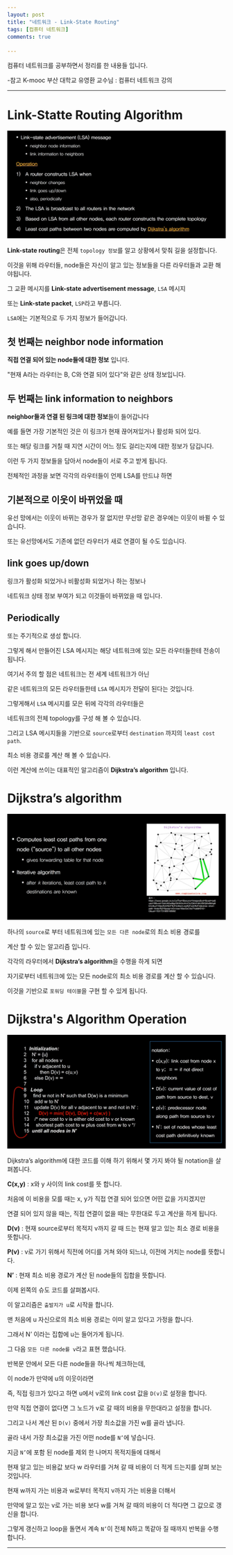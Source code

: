 ```yaml
---
layout: post
title: "네트워크 - Link-State Routing"
tags: [컴퓨터 네트워크]
comments: true

---
```


컴퓨터 네트워크를 공부하면서 정리를 한 내용들 입니다.

-참고 K-mooc 부산 대학교 유영환 교수님 : 컴퓨터 네트워크 강의

---

# Link-Statte Routing Algorithm

<img src="https://raw.githubusercontent.com/junghyun100/junghyun100.github.io/master/images/1224/Link-State%20Routing%20Algorithm.PNG">

<strong>Link-state routing</strong>은 전체 `topology 정보`를 알고 상황에서 맞춰 길을 설정합니다.

이것을 위해 라우터들, node들은 자신이 알고 있는 정보들을 다른 라우터들과 교환 해야됩니다.

그 교환 메시지를 <strong>Link-state advertisement message</strong>, `LSA` 메시지 

또는 <strong>Link-state packet</strong>, `LSP`라고 부릅니다.

`LSA`에는 기본적으로 두 가지 정보가 들어갑니다.

## 첫 번째는 neighbor node information 

<strong>직접 연결 되어 있는 node들에 대한 정보</strong> 입니다.

"현재 A라는 라우터는 B, C와 연결 되어 있다"와 같은 상태 정보입니다.

## 두 번째는 link information to neighbors

<strong>neighbor들과 연결 된 링크에 대한 정보</strong>들이 들어갑니다

예를 들면 가장 기본적인 것은 이 링크가 현재 끊어져있거나 활성화 되어 있다.

또는 해당 링크를 거칠 때 지연 시간이 어느 정도 걸리는지에 대한 정보가 담깁니다.

이런 두 가지 정보들을 담아서 node들이 서로 주고 받게 됩니다.

전체적인 과정을 보면 각각의 라우터들이 언제 LSA를 만드냐 하면 

## 기본적으로 이웃이 바뀌었을 때

유선 망에서는 이웃이 바뀌는 경우가 잘 없지만 무선망 같은 경우에는 이웃이 바뀔 수 있습니다.

또는 유선망에서도 기존에 없던 라우터가 새로 연결이 될 수도 있습니다.

## link goes up/down

링크가 활성화 되었거나 비활성화 되었거나 하는 정보나 

네트워크 상태 정보 부여가 되고 이것들이 바뀌었을 때 입니다.

## Periodically

또는 주기적으로 생성 합니다.

그렇게 해서 만들어진 LSA 메시지는 해당 네트워크에 있는 모든 라우터들한테 전송이 됩니다. 

여기서 주의 할 점은 네트워크는 전 세계 네트워크가 아닌 

같은 네트워크의 모든 라우터들한테 `LSA` 메시지가 전달이 된다는 것입니다.

그렇게해서 `LSA` 메시지를 모은 뒤에 각각의 라우터들은 

네트워크의 전체 topology를 구성 해 볼 수 있습니다.

그리고 LSA 메시지들을 기반으로 `source`로부터 `destination` 까지의 `least cost path`. 

최소 비용 경로를 계산 해 볼 수 있습니다.

이런 계산에 쓰이는 대표적인 알고리즘이 <strong>Dijkstra’s algorithm</strong> 입니다.

# Dijkstra’s algorithm

<img src="https://raw.githubusercontent.com/junghyun100/junghyun100.github.io/master/images/1224/Dijkstra's%20Algorithm.PNG">

하나의 `source`로 부터 네트워크에 있는 `모든 다른 node`로의 최소 비용 경로를

계산 할 수 있는 알고리즘 입니다.

각각의 라우터에서 <strong>Dijkstra’s algorithm</strong>을 수행을 하게 되면

자기로부터 네트워크에 있는 모든 node로의 최소 비용 경로를 계산 할 수 있습니다.

이것을 기반으로 `포워딩 테이블`을 구현 할 수 있게 됩니다.

# Dijkstra's Algorithm Operation

<img src="https://raw.githubusercontent.com/junghyun100/junghyun100.github.io/master/images/1224/Dijkstra's%20Algorithm%20Operation.PNG">

Dijkstra’s algorithm에 대한 코드를 이해 하기 위해서 몇 가지 봐야 될 notation을 살펴봅니다.

<strong>C(x,y)</strong> : x와 y 사이의 link cost를 뜻 합니다. 

처음에 이 비용을 모를 때는 x, y가 직접 연결 되어 있으면 어떤 값을 가지겠지만

연결 되어 있지 않을 때는, 직접 연결이 없을 때는 무한대로 두고 계산을 하게 됩니다.

<strong>D(v)</strong> : 현재 source로부터 목적지 v까지 갈 때 드는 현재 알고 있는 최소 경로 비용을 뜻합니다.

<strong>P(v)</strong> : v로 가기 위해서 직전에 어디를 거쳐 와야 되느냐, 이전에 거치는 node를 뜻합니다.

<strong>N’</strong> : 현재 최소 비용 경로가 계산 된 node들의 집합을 뜻합니다. 

이제 왼쪽의 슈도 코드를 살펴봅시다.

이 알고리즘은 `출발지가 u`로 시작을 합니다.

맨 처음에 u 자신으로의 최소 비용 경로는 이미 알고 있다고 가정을 합니다.

그래서 N’ 이라는 집합에 u는 들어가게 됩니다.

그 다음 `모든 다른 node를 v`라고 표현 했습니다.

반복문 안에서 모든 다른 node들을 하나씩 체크하는데, 

이 node가 만약에 u의 이웃이라면 

즉, 직접 링크가 있다고 하면 u에서 v로의 link cost 값을 `D(v)`로 설정을 합니다. 

만약 직접 연결이 없다면 그 노드가 v로 갈 때의 비용을 무한대라고 설정을 합니다.

그리고 나서 계산 된 `D(v)` 중에서 가장 최소값을 가진 w를 골라 냅니다.

골라 내서 가장 최소값을 가진 어떤 node를 `N’`에 넣습니다. 

지금 `N’`에 포함 된 node를 제외 한 나머지 목적지들에 대해서 

현재 알고 있는 비용값 보다 w 라우터를 거쳐 갈 때 비용이 더 적게 드는지를 살펴 보는 것입니다. 

현재 w까지 가는 비용과 w로부터 목적지 v까지 가는 비용을 더해서

만약에 알고 있는 v로 가는 비용 보다 w를 거쳐 갈 때의 비용이 더 적다면 그 값으로 갱신을 합니다.

그렇게 갱신하고 loop을 돌면서 계속 `N’`이 전체 N하고 똑같아 질 때까지 반복을 수행 합니다.

---
